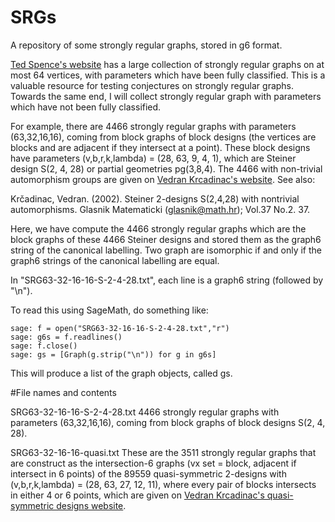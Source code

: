 # SRGs
A repository of some strongly regular graphs, stored in g6 format. 

[Ted Spence's website](https://www.maths.gla.ac.uk/~es/srgraphs.php) has a large collection of strongly regular graphs on at most 64 vertices, with parameters which have been fully classified. This is a valuable resource for testing conjectures on strongly regular graphs. Towards the same end, I will collect strongly regular graph with parameters which have not been fully classified. 

For example, there are 4466 strongly regular graphs with parameters (63,32,16,16), coming from block graphs of block designs (the vertices are blocks and are adjacent if they intersect at a point). These block designs have parameters (v,b,r,k,lambda) = (28, 63, 9, 4, 1), which are Steiner design S(2, 4, 28) or partial geometries pg(3,8,4). The 4466 with non-trivial automorphism groups are given on [Vedran Krcadinac's website](https://web.math.pmf.unizg.hr/~krcko/results/steiner.html). See also:

Krčadinac, Vedran. (2002). Steiner 2-designs S(2,4,28) with nontrivial automorphisms. Glasnik Matematicki (glasnik@math.hr); Vol.37 No.2. 37. 

Here, we have compute the 4466 strongly regular graphs which are the block graphs of these 4466 Steiner designs and stored them as the graph6 string of the canonical labelling. Two graph are isomorphic if and only if the graph6 strings of the canonical labelling are equal. 

In "SRG63-32-16-16-S-2-4-28.txt", each line is a graph6 string (followed by "\n").

To read this using SageMath, do something like:

    sage: f = open("SRG63-32-16-16-S-2-4-28.txt","r")
    sage: g6s = f.readlines()
    sage: f.close()
    sage: gs = [Graph(g.strip("\n")) for g in g6s]

This will produce a list of the graph objects, called gs. 

#File names and contents

SRG63-32-16-16-S-2-4-28.txt
4466 strongly regular graphs with parameters (63,32,16,16), coming from block graphs of block designs S(2, 4, 28). 

SRG63-32-16-16-quasi.txt
These are the 3511 strongly regular graphs that are construct as the intersection-6 graphs (vx set = block, adjacent if intersect in 6 points) of the 89559 quasi-symmetric 2-designs with (v,b,r,k,lambda) = (28, 63, 27, 12, 11), where every pair of blocks intersects in either 4 or 6 points, which are given on [Vedran Krcadinac's quasi-symmetric designs website](https://web.math.pmf.unizg.hr/~krcko/results/quasisym.html).
